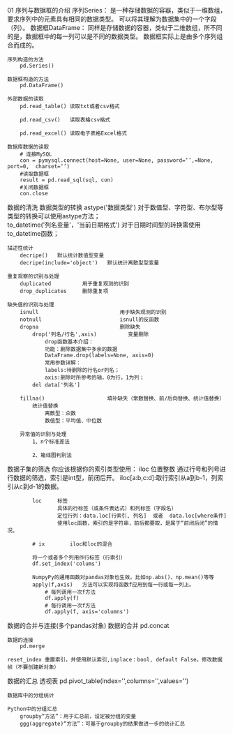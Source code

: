 

01 序列与数据框的介绍	序列Series：
		是一种存储数据的容器，类似于一维数组，要求序列中的元素具有相同的数据类型。
		可以将其理解为数据集中的一个字段（列）。
	数据框DataFrame：
		同样是存储数据的容器，类似于二维数组，所不同的是，数据框中的每一列可以是不同的数据类型。
		数据框实际上是由多个序列组合而成的。

	序列构造的方法
		pd.Series()
	
	数据框构造的方法
		pd.DataFrame()
		
	外部数据的读取
		pd.read_table() 读取txt或者csv格式
		
		pd.read_csv()	读取表格csv格式
		
		pd.read_excel()	读取电子表格Excel格式
	
	数据库数据的读取
		# 连接MySQL		con = pymysql.connect(host=None, user=None, password=‘’,=None, port=0,  charset=‘’)
		#读取数据框
		result = pd.read_sql(sql, con)				
		#关闭数据框
		con.close

数据的清洗
	数据类型的转换
		astype('数据类型')				 对于数值型、字符型、布尔型等类型的转换可以使用astype方法；	
		to_datetime('列名变量'，'当前日期格式') 		对于日期时间型的转换需使用to_datetime函数；
		
	描述性统计
		decripe()	默认统计数值型变量
		decripe(include='object')	默认统计离散型型变量
	
	重复观察的识别与处理
		duplicated 			用于重复观测的识别
		drop_duplicates 	删除重复项
		
	缺失值的识别与处理
		isnull							用于缺失观测的识别
		notnull							isnull的反函数
		dropna							删除缺失
			drop('列名/行名',axis)			变量删除
				drop函数基本介绍：
				功能：删除数据集中多余的数据
				DataFrame.drop(labels=None, axis=0)
				常用参数详解：
				labels:待删除的行名or列名； 
				axis:删除时所参考的轴，0为行，1为列； 
			del data['列名']
				
		fillna()					填补缺失（常数替换、前/后向替换、统计值替换）	  
			统计值替换 
				离散型：众数
				数值型：平均值、中位数
				
	    异常值的识别与处理
			1、n个标准差法
				
			2、箱线图判别法
			
		
数据子集的筛选
			你应该根据你的索引类型使用：
			iloc 	位置整数
					通过行号和列号进行数据的筛选，索引是int型，前闭后开。
					iloc[a:b,c:d]:取行索引从a到b-1，列索引从c到d-1的数据。
					
			loc		标签
					具体的行标签（或条件表达式）和列标签（字段名）
					定位行列：data.loc[行索引, 列名]  或者	data.loc[where条件] 
					使用loc函数，索引的是字符串，前后都要取，是属于“前闭后闭”的情况。
					
			# ix		iloc和loc的混合
			
			将一个或者多个列用作行标签（行索引）			df.set_index('colums')
			
			NumpyPy的通用函数对pandas对象也生效。比如np.abs()、np.mean()等等
			apply(f,axis)	方法可以实现将函数f应用到每一行或每一列上。
				# 每列调用一次f方法
				df.apply(f)
				# 每行调用一次f方法
				df.apply(f, axis='columns')

数据的合并与连接(多个pandas对象)
	数据的合并
		pd.concat

	数据的连接
		pd.merge
	
	reset_index	重置索引，并使用默认索引,inplace：bool, default False。修改数据帧（不要创建新对象）

数据的汇总
	透视表
		pd.pivot_table(index='',columns='',values='')
		
	数据库中的分组统计
		
	Python中的分组汇总
		groupby“方法”：用于汇总前，设定被分组的变量
		ggg(aggregate)“方法”：可基于groupby的结果做进一步的统计汇总


	
